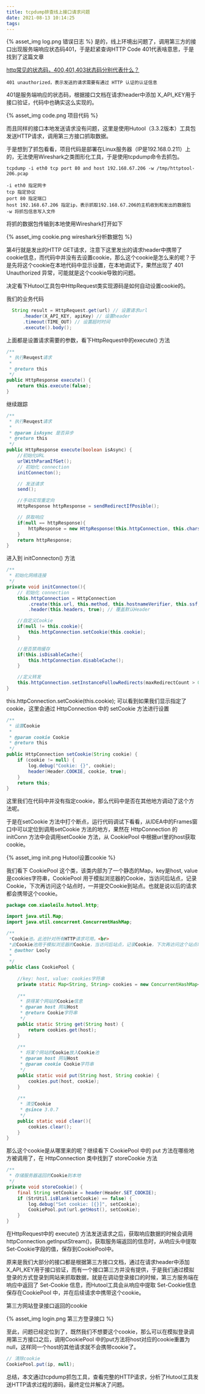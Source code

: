 ```yaml
---
title: tcpdump排查线上接口请求问题
date: 2021-08-13 10:14:25
tags:
---
```

{% asset_img log.png 错误日志 %}
是的，线上环境出问题了，调用第三方的接口出现服务端响应状态码401，于是赶紧查询HTTP Code 401代表啥意思，于是找到了这篇文章

[http常见的状态码，400,401,403状态码分别代表什么？](https://blog.csdn.net/liouswll/article/details/80698619)

```text
401 unauthorized，表示发送的请求需要有通过 HTTP 认证的认证信息
```

401是服务端响应的状态码，根据接口文档在请求header中添加 X_API_KEY用于接口验证，代码中也确实这么实现的。

{% asset_img code.png 项目代码 %}

而且同样的接口本地发送请求没有问题，这里是使用Hutool（3.3.2版本）工具包发送HTTP请求，调用第三方接口抓取数据。

于是想到了抓包看看，项目代码是部署在Linux服务器（IP是192.168.0.211）上的，无法使用Wireshark之类图形化工具，于是使用tcpdump命令去抓包。

```shell
tcpdump -i eth0 tcp port 80 and host 192.168.67.206 -w /tmp/httptool-206.pcap

-i eth0 指定网卡
tcp 指定协议
port 80 指定端口
host 192.168.67.206 指定ip，表示抓取192.168.67.206的主机收到和发出的数据包
-w 将抓包信息写入文件
```



将抓的数据包传输到本地使用Wireshark打开如下

{% asset_img cookie.png wireshark分析数据包 %}

第4行就是发出的HTTP GET请求，注意下这里发出的请求header中携带了cookie信息，而代码中并没有去设置cookie，那么这个cookie是怎么来的呢？于是先将这个cookie在本地代码中显示设置，在本地调试下，果然出现了 401 Unauthorized 异常，可能就是这个cookie导致的问题。

决定看下Hutool工具包中HttpRequest类实现源码是如何自动设置cookie的。

我们的业务代码

```java
  String result = HttpRequest.get(url) // 设置请求url
      .header(X_API_KEY, apiKey) // 设置header
      .timeout(TIME_OUT) // 设置超时时间
      .execute().body();
```

上面都是设置请求需要的参数，看下HttpRequest中的execute() 方法

```java
/**
 * 执行Reuqest请求
 * 
 * @return this
 */
public HttpResponse execute() {
    return this.execute(false);
}
```

继续跟踪

```java
/**
 * 执行Reuqest请求
 * 
 * @param isAsync 是否异步
 * @return this
 */
public HttpResponse execute(boolean isAsync) {
    //初始化URL
    urlWithParamIfGet();
    // 初始化 connection
    initConnecton();

    // 发送请求
    send();

    //手动实现重定向
    HttpResponse httpResponse = sendRedirectIfPosible();

    // 获取响应
    if(null == httpResponse){
        httpResponse = new HttpResponse(this.httpConnection, this.charset, isAsync, isIgnoreResponseBody());
    }
    return httpResponse;
}
```

进入到 initConnecton() 方法

```java
/**
 * 初始化网络连接
 */
private void initConnecton(){
    // 初始化 connection
    this.httpConnection = HttpConnection
        .create(this.url, this.method, this.hostnameVerifier, this.ssf, this.timeout, this.proxy)
        .header(this.headers, true); // 覆盖默认Header

    //自定义Cookie
    if(null != this.cookie){
        this.httpConnection.setCookie(this.cookie);
    }

    //是否禁用缓存
    if(this.isDisableCache){
        this.httpConnection.disableCache();
    }

    //定义转发
    this.httpConnection.setInstanceFollowRedirects(maxRedirectCount > 0 ? true : false);
}
```

this.httpConnection.setCookie(this.cookie); 可以看到如果我们显示指定了cookie，这里会通过 HttpConnection 中的 setCookie 方法进行设置

```java
/**
 * 设置Cookie
 * 
 * @param cookie Cookie
 * @return this
 */
public HttpConnection setCookie(String cookie) {
    if (cookie != null) {
        log.debug("Cookie: {}", cookie);
        header(Header.COOKIE, cookie, true);
    }
    return this;
}
```

这里我们在代码中并没有指定cookie，那么代码中是否在其他地方调动了这个方法呢。

于是在setCookie 方法中打个断点，运行代码调试下看看，从IDEA中的Frames窗口中可以定位到调用setCookie 方法的地方，果然在 HttpConnection 的 initConn 方法中会调用setCookie 方法，从 CookiePool 中根据url里的host获取cookie。

{% asset_img init.png Hutool设置cookie %}


我们看下 CookiePool 这个类，该类内部为了一个静态的Map，key是host, value是cookies字符串，CookiePool 用于模拟浏览器的Cookie，当访问后站点，记录Cookie，下次再访问这个站点时，一并提交Cookie到站点。也就是说以后的请求都会携带这个cookie。

```java
package com.xiaoleilu.hutool.http;

import java.util.Map;
import java.util.concurrent.ConcurrentHashMap;

/**
 *Cookie池。此池针对所有HTTP请求可用。<br>
 *此Cookie池用于模拟浏览器的Cookie，当访问后站点，记录Cookie，下次再访问这个站点时，一并提交Cookie到站点。
 * @author Looly
 *
 */
public class CookiePool {
	
	//key: host, value: cookies字符串
	private static Map<String, String> cookies = new ConcurrentHashMap<String, String>();
	
	/**
	 * 获得某个网站的Cookie信息
	 * @param host 网站Host
	 * @return Cookie字符串
	 */
	public static String get(String host) {
		return cookies.get(host);
	}
	
	/**
	 * 将某个网站的Cookie放入Cookie池
	 * @param host 网站Host
	 * @param cookie Cookie字符串
	 */
	public static void put(String host, String cookie) {
		cookies.put(host, cookie);
	}
	
	/**
	 * 清空Cookie
	 * @since 3.0.7
	 */
	public static void clear(){
		cookies.clear();
	}
}

```

那么这个cookie是从哪里来的呢？继续看下 CookiePool 中的 put 方法在哪些地方被调用了，在 HttpConnection 类中找到了 storeCookie 方法

```java
/**
 * 存储服务器返回的Cookie到本地
 */
private void storeCookie() {
    final String setCookie = header(Header.SET_COOKIE);
    if (StrUtil.isBlank(setCookie) == false) {
        log.debug("Set cookie: [{}]", setCookie);
        CookiePool.put(url.getHost(), setCookie);
    }
}
```

在HttpRequest中的 execute() 方法发送请求之后，获取响应数据的时候会调用 httpConnection.getInputStream()，获取服务端返回的信息时，从响应头中提取Set-Cookie字段的值，保存到CookiePool中。

原来是我们大部分的接口都是根据第三方接口文档，通过在请求header中添加 X_API_KEY用于接口验证，而有一个接口第三方并没有提供，于是我们通过模拟登录的方式登录到网站来抓取数据，就是在调动登录接口的时候，第三方服务端在响应中返回了 Set-Cookie 信息，而Hutool工具会从响应中提取 Set-Cookie信息保存在CookiePool 中，并在后续请求中携带这个cookie。

第三方网站登录接口返回的cookie

{% asset_img login.png 第三方登录接口 %}


至此，问题已经定位到了，既然我们不想要这个cookie，那么可以在模拟登录调用第三方接口之后，调用CookiePool 中的put方法将host对应的cookie重置为null，这样同一个host的其他请求就不会携带cookie了。

```java
// 清除cookie
CookiePool.put(ip, null);
```

总结，本文通过tcpdump抓包工具，查看完整的HTTP请求，分析了Hutool工具发送HTTP请求过程的源码，最终定位并解决了问题。

